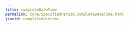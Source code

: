 ```yaml
---
title: completeDateTime
permalink: core/SpecifiedPeriod.completeDateTime.html
jsonid: completedatetime
---
```

